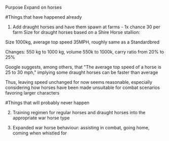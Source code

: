 Purpose
Expand on horses

#Things that have happened already

1. Add draught horses and have them spawn at farms - 1x chance 30 per farm Size for draught horses based on a Shire Horse stallion: 

Size 1000kg, average top speed 35MPH, roughly same as a Standardbred

Changes: 550 kg to 1000 kg, volume 550k to 1000k, carry ratio from 20% to 25%

Google suggests, among others, that "The average top speed of a horse is 25 to 30 mph," implying some draught horses can be faster than average

Thus, leaving speed unchanged for now seems reasonable, especially considering how horses have been made unsuitable for combat scenarios favoring larger characters

#Things that will probably never happen

2. Training regimen for regular horses and draught horses into the appropriate war horse type

3. Expanded war horse behaviour: assisting in combat, going home, coming when whistled for
